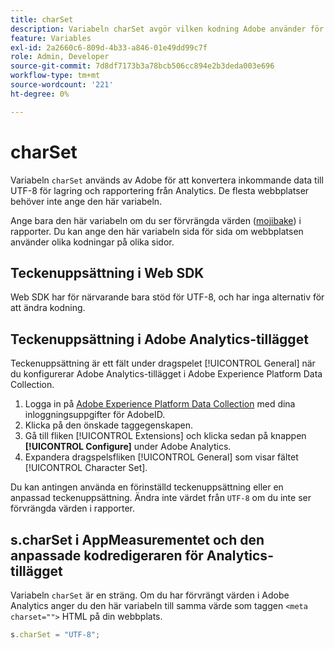 ```yaml
---
title: charSet
description: Variabeln charSet avgör vilken kodning Adobe använder för att analysera bildbegäran.
feature: Variables
exl-id: 2a2660c6-809d-4b33-a846-01e49dd99c7f
role: Admin, Developer
source-git-commit: 7d8df7173b3a78bcb506cc894e2b3deda003e696
workflow-type: tm+mt
source-wordcount: '221'
ht-degree: 0%

---
```


# charSet

Variabeln `charSet` används av Adobe för att konvertera inkommande data till UTF-8 för lagring och rapportering från Analytics. De flesta webbplatser behöver inte ange den här variabeln.

Ange bara den här variabeln om du ser förvrängda värden ([mojibake](https://en.wikipedia.org/wiki/Mojibake)) i rapporter. Du kan ange den här variabeln sida för sida om webbplatsen använder olika kodningar på olika sidor.

## Teckenuppsättning i Web SDK

Web SDK har för närvarande bara stöd för UTF-8, och har inga alternativ för att ändra kodning.

## Teckenuppsättning i Adobe Analytics-tillägget

Teckenuppsättning är ett fält under dragspelet [!UICONTROL General] när du konfigurerar Adobe Analytics-tillägget i Adobe Experience Platform Data Collection.

1. Logga in på [Adobe Experience Platform Data Collection](https://experience.adobe.com/data-collection) med dina inloggningsuppgifter för AdobeID.
1. Klicka på den önskade taggegenskapen.
1. Gå till fliken [!UICONTROL Extensions] och klicka sedan på knappen **[!UICONTROL Configure]** under Adobe Analytics.
1. Expandera dragspelsfliken [!UICONTROL General] som visar fältet [!UICONTROL Character Set].

Du kan antingen använda en förinställd teckenuppsättning eller en anpassad teckenuppsättning. Ändra inte värdet från `UTF-8` om du inte ser förvrängda värden i rapporter.

## s.charSet i AppMeasurementet och den anpassade kodredigeraren för Analytics-tillägget

Variabeln `charSet` är en sträng. Om du har förvrängt värden i Adobe Analytics anger du den här variabeln till samma värde som taggen `<meta charset="">` HTML på din webbplats.

```js
s.charSet = "UTF-8";
```
